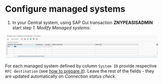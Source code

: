# Configure managed systems

1. In your Central system, using SAP Gui transaction **ZNYPEASISADMIN** start step *1. Modify Managed systems*:

![](res/managed-systems.png)

For each managed system defined by column `System ID` provide respective `RFC destination` (see [how to prepare it](/inst-ux/rfc.md)). Leave the rest of the fields - they are updated automatically on *Connection status check*.

